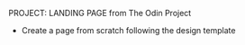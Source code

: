 PROJECT: LANDING PAGE from The Odin Project
- Create a page from scratch following the design template
